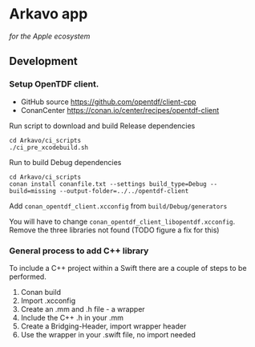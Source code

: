 # Arkavo app
_for the Apple ecosystem_

## Development

### Setup OpenTDF client.

- GitHub source  https://github.com/opentdf/client-cpp
- ConanCenter  https://conan.io/center/recipes/opentdf-client

Run script to download and build Release dependencies

```shell
cd Arkavo/ci_scripts
./ci_pre_xcodebuild.sh
```

Run to build Debug dependencies

```shell
cd Arkavo/ci_scripts
conan install conanfile.txt --settings build_type=Debug --build=missing --output-folder=../../opentdf-client
```

Add `conan_opentdf_client.xcconfig` from `build/Debug/generators`

You will have to change `conan_opentdf_client_libopentdf.xcconfig`.  
Remove the three libraries not found (TODO figure a fix for this)

### General process to add C++ library

To include a C++ project within a Swift there are a couple of steps to be performed.

1. Conan build
2. Import .xcconfig
3. Create an .mm and .h file - a wrapper
4. Include the C++ .h in your .mm
5. Create a Bridging-Header, import wrapper header
6. Use the wrapper in your .swift file, no import needed
